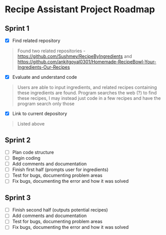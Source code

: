 # Recipe Assistant Project Roadmap
## Sprint 1
- [x] Find related repository
> Found two related repositories - https://github.com/Sushmey/RecipeByIngredients and https://github.com/ankitgoyal0301/Homemade-RecipeBowl-Your-Ingredients-Our-Recipes
- [x] Evaluate and understand code
> Users are able to input ingredients, and related recipes containing these ingredients are found. Program searches the web (?) to find these recipes, I may instead just code in a few recipes and have the program search only those
- [x] Link to current depository
> Listed above
## Sprint 2
- [ ] Plan code structure 
- [ ] Begin coding
- [ ] Add comments and documentation
- [ ] Finish first half (prompts user for ingredients)
- [ ] Test for bugs, documenting problem areas
- [ ] Fix bugs, documenting the error and how it was solved
## Sprint 3
- [ ] Finish second half (outputs potential recipes)
- [ ] Add comments and documentation
- [ ] Test for bugs, documenting problem areas
- [ ] Fix bugs, documenting the error and how it was solved
